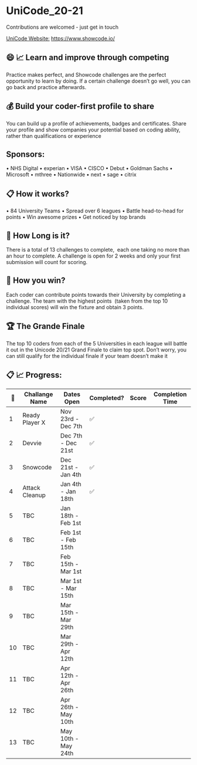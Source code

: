 # UniCode_20-21

Contributions are welcomed - just get in touch 

[UniCode Website:](https://www.showcode.io/unicode/) https://www.showcode.io/

## :smile: :chart_with_upwards_trend: Learn and improve through competing
Practice makes perfect, and Showcode challenges are the perfect opportunity to learn by doing. If a certain challenge doesn’t go well, you can go back and practice afterwards.

## :moneybag: Build your coder-first profile to share
You can build up a profile of achievements, badges and certificates. Share your profile and show companies your potential based on coding ability, rather than qualifications or experience

## Sponsors: 
• NHS Digital • experian • VISA • CISCO • Debut • Goldman Sachs • Microsoft • mthree • Nationwide • next • sage • citrix 

## :clipboard:  How it works?
• 84 University Teams 
• Spread over 6 leagues 
• Battle head-to-head for points 
• Win awesome prizes 
• Get noticed by top brands

## :red_car:  How Long is it?
There is a total of 13 challenges to complete,  each one taking no more than an hour to complete. A challenge is open for 2 weeks and only your first submission will count for scoring.

## :rocket:  How you win?
Each coder can contribute points towards their University by completing a challenge. The team with the highest points  (taken from the top 10 individual scores) will win the fixture and obtain 3 points.

## :trophy: The Grande Finale
The top 10 coders from each of the 5 Universities in each league will battle it out in the Unicode 20/21 Grand Finale to claim top spot. Don’t worry, you can still qualify for the individual finale if your team doesn’t make it



## :clipboard: :chart_with_upwards_trend:  Progress:

:pencil: | Challange Name | Dates Open          | Completed?         | Score | Completion Time
---------|----------------|---------------------|--------------------|-------|------------------
1        | Ready Player X | Nov 23rd - Dec 7th  | :white_check_mark: |       | 
2        | Devvie         | Dec 7th - Dec 21st  | :white_check_mark: |       | 
3        | Snowcode       | Dec 21st - Jan 4th  | :white_check_mark: |       | 
4        | Attack Cleanup | Jan 4th - Jan 18th  | :white_check_mark: |       | 
5        | TBC            | Jan 18th - Feb 1st  |                    |       | 
6        | TBC            | Feb 1st - Feb 15th  |                    |       | 
7        | TBC            | Feb 15th - Mar 1st  |                    |       | 
8        | TBC            | Mar 1st - Mar 15th  |                    |       | 
9        | TBC            | Mar 15th - Mar 29th |                    |       | 
10       | TBC            | Mar 29th - Apr 12th |                    |       | 
11       | TBC            | Apr 12th - Apr 26th |                    |       | 
12       | TBC            | Apr 26th - May 10th |                    |       | 
13       | TBC            | May 10th - May 24th |                    |       | 
